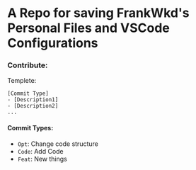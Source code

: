 # A Repo for saving FrankWkd's Personal Files and VSCode Configurations

### Contribute:
Templete:
```
[Commit Type]
- [Description1]
- [Description2]
...
```
#### Commit Types:
- `Opt`: Change code structure
- `Code`: Add Code
- `Feat`: New things